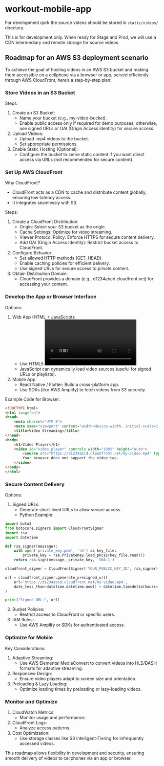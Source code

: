 # workout-mobile-app

For development qork the source videos should be stored in `static/videos/` directory.

This is for development only. When ready for Stage and Prod, we will use a CDN intermediary and remote storage for source videos. 

## Roadmap for an AWS S3 deployment scenario
To achieve the goal of hosting videos in an AWS S3 bucket and making them accessible on a cellphone via a browser or app, served efficiently through AWS CloudFront, here’s a step-by-step plan:

### Store Videos in an S3 Bucket

Steps:

1.	Create an S3 Bucket:
    - Name your bucket (e.g., my-video-bucket).
    - Enable public access only if required for demo purposes; otherwise, use signed URLs or OAI (Origin Access Identity) for secure access.
2.	Upload Videos:
    - Upload .mp4 videos to the bucket.
    - Set appropriate permissions.
3.	Enable Static Hosting (Optional):
    - Configure the bucket to serve static content if you want direct access via URLs (not recommended for secure content).

### Set Up AWS CloudFront

Why CloudFront?
- CloudFront acts as a CDN to cache and distribute content globally, ensuring low-latency access.
- It integrates seamlessly with S3.

Steps:

1.	Create a CloudFront Distribution:
    - Origin: Select your S3 bucket as the origin.
    - Cache Settings: Optimize for video streaming.
    - Viewer Protocol Policy: Enforce HTTPS for secure content delivery.
    - Add OAI (Origin Access Identity): Restrict bucket access to CloudFront.
2.	Configure Behavior:
    - Set allowed HTTP methods (GET, HEAD).
    - Enable caching policies for efficient delivery.
    - Use signed URLs for secure access to private content.
3.	Obtain Distribution Domain:
    - CloudFront provides a domain (e.g., d1234abcd.cloudfront.net) for accessing your content.

### Develop the App or Browser Interface

Options:
1.	Web App (HTML + JavaScript):
    - Use HTML5 <video> for video playback.
    - JavaScript can dynamically load video sources (useful for signed URLs or playlists).
2.	Mobile App:
    - React Native / Flutter: Build a cross-platform app.
    - Use SDKs (like AWS Amplify) to fetch videos from S3 securely.

Example Code for Browser:
```html
<!DOCTYPE html>
<html lang="en">
<head>
    <meta charset="UTF-8">
    <meta name="viewport" content="width=device-width, initial-scale=1.0">
    <title>Video Streaming</title>
</head>
<body>
    <h1>Video Player</h1>
    <video id="video_player" controls width="100%" height="auto">
        <source src="https://d1234abcd.cloudfront.net/my-video.mp4" type="video/mp4">
        Your browser does not support the video tag.
    </video>
</body>
</html>
```

### Secure Content Delivery

Options:
1.	Signed URLs:
	- Generate short-lived URLs to allow secure access.
	- Python Example:
```python
import boto3
from botocore.signers import CloudFrontSigner
import rsa
import datetime

def rsa_signer(message):
    with open('private_key.pem', 'rb') as key_file:
        private_key = rsa.PrivateKey.load_pkcs1(key_file.read())
    return rsa.sign(message, private_key, 'SHA-1')

cloudfront_signer = CloudFrontSigner('YOUR_PUBLIC_KEY_ID', rsa_signer)

url = cloudfront_signer.generate_presigned_url(
    url='https://d1234abcd.cloudfront.net/my-video.mp4',
    date_less_than=datetime.datetime.now() + datetime.timedelta(hours=1)
)

print("Signed URL:", url)
```
2.	Bucket Policies:
	- Restrict access to CloudFront or specific users.
3.	IAM Roles:
	- Use AWS Amplify or SDKs for authenticated access.

### Optimize for Mobile

Key Considerations:
1.	Adaptive Streaming:
	- Use AWS Elemental MediaConvert to convert videos into HLS/DASH formats for adaptive streaming.
2.	Responsive Design:
	- Ensure video players adapt to screen size and orientation.
3.	Preloading & Lazy Loading:
	- Optimize loading times by preloading or lazy-loading videos.

### Monitor and Optimize
1.	CloudWatch Metrics:
	- Monitor usage and performance.
2.	CloudFront Logs:
	- Analyze access patterns.
3.	Cost Optimization:
	- Use storage classes like S3 Intelligent-Tiering for infrequently accessed videos.

This roadmap allows flexibility in development and security, ensuring smooth delivery of videos to cellphones via an app or browser.